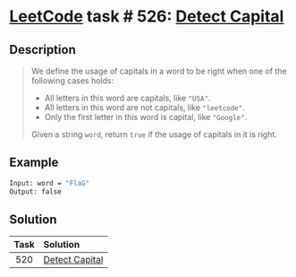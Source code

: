 # [LeetCode][leetcode] task # 526: [Detect Capital][task]

Description
-----------

> We define the usage of capitals in a word to be right when one of the following cases holds:
> * All letters in this word are capitals, like `"USA"`.
> * All letters in this word are not capitals, like `"leetcode"`.
> * Only the first letter in this word is capital, like `"Google"`.
> 
> Given a string `word`, return `true` if the usage of capitals in it is right.

 Example
-------

```sh
Input: word = "FlaG"
Output: false
```

Solution
--------

| Task | Solution                   |
|:----:|:---------------------------|
| 520  | [Detect Capital][solution] |


[leetcode]: <http://leetcode.com/>
[task]: <https://leetcode.com/problems/detect-capital/>
[solution]: <https://github.com/wellaxis/praxis-leetcode/blob/main/src/main/java/com/witalis/praxis/leetcode/task/h6/p520/option/Practice.java>
